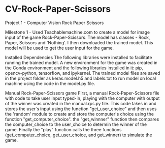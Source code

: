# CV-Rock-Paper-Scissors
Project 1 - Computer Vision Rock Paper Scissors

Milestone 1 - Used Teachablemachine.com to create a model for image input of the game Rock-Paper-Scissors. The model has classes - Rock, Paper, Scissors and 'Nothing'.  I then downloaded the trained model. This model will be used to get the user input for the game.

Installed Dependencies
The following libraries were installed to facilitate running the trained model. A new environment for the game was created in the Conda environment and the following libraries installed in it: pip, opencv-python, tensorflow, and ipykernel.
The trained model files are saved in the project folder as keras.model.h5 and labels.txt to run model on local machine using the code in the model.py file.

Manual Rock-Paper-Scissors game
First, a manual Rock-Paper-Scissors file with code to take user input typed-in, playing with the computer with output of the winner was created in the manual.rps.py file. This code takes in and stores the user's input using the function "get_user_choice" and then uses the 'random' module to create and store the computer's choice using the function "get_computer_choice". the "get_winnner" function then compares the computer_choice to the user_choice to determin the winner of the game. Finally the "play" function calls the three functions (get_computer_choice, get_user_choice, and get_winner) to simulate the game.